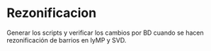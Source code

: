 # Rezonificacion
Generar los scripts y verificar los cambios por BD cuando se hacen rezonificación de barrios en IyMP y SVD.
